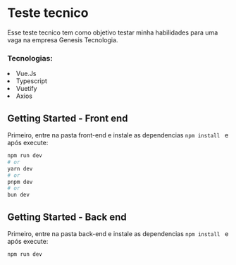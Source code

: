 <h1>Teste tecnico</h1>
<p>
    Esse teste tecnico tem como objetivo testar minha habilidades para uma vaga na empresa Genesis Tecnologia.
</p>

### Tecnologias:
<li>Vue.Js</li>
<li>Typescript</li>
<li>Vuetify</li>
<li>Axios</li>


## Getting Started - Front end

Primeiro, entre na pasta front-end e instale as dependencias ```npm install ``` e após execute:

```bash
npm run dev
# or
yarn dev
# or
pnpm dev
# or
bun dev
```

## Getting Started - Back end

Primeiro, entre na pasta back-end e instale as dependencias ```npm install ``` e após execute:

```bash
npm run dev
```